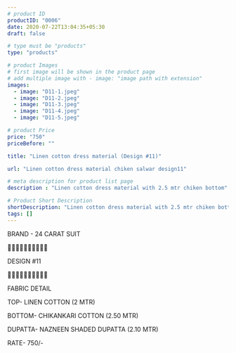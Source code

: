 ```yaml
---
# product ID
productID: "0006"
date: 2020-07-22T13:04:35+05:30
draft: false

# type must be "products"
type: "products"

# product Images
# first image will be shown in the product page
# add multiple image with - image: "image path with extension"
images:
  - image: "D11-1.jpeg"
  - image: "D11-2.jpeg"
  - image: "D11-3.jpeg"
  - image: "D11-4.jpeg"
  - image: "D11-5.jpeg"

# product Price
price: "750"
priceBefore: ""

title: "Linen cotton dress material (Design #11)"

url: "Linen cotton dress material chiken salwar design11"

# meta description for product list page
description : "Linen cotton dress material with 2.5 mtr chiken bottom"

# Product Short Description
shortDescription: "Linen cotton dress material with 2.5 mtr chiken bottom"
tags: []
---
```

BRAND - 24 CARAT SUIT

💐💐💐💐💐💐💐💐💐💐

DESIGN #11

🌷🌷🌷🌷🌷🌷🌷🌷🌷🌷

FABRIC DETAIL

TOP- LINEN COTTON (2 MTR)

BOTTOM- CHIKANKARI COTTON (2.50 MTR)

DUPATTA- NAZNEEN SHADED DUPATTA (2.10 MTR)

RATE- 750/-
